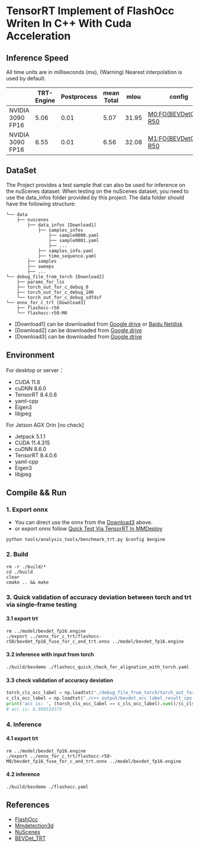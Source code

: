 # TensorRT Implement of FlashOcc Writen In C++ With Cuda Acceleration

## Inference Speed
All time units are in milliseconds (ms), 
(Warning) Nearest interpolation is used by default.

||TRT-Engine|Postprocess|mean Total|mIou|config
|---|---|---|---|---|---|
|NVIDIA 3090 FP16|5.06|0.01|5.07|31.95|[M0:FO(BEVDetOCC)-R50](https://github.com/Yzichen/FlashOCC/blob/master/projects/configs/flashocc/flashocc-r50-M0.py)
|NVIDIA 3090 FP16|6.55|0.01|6.56|32.08|[M1:FO(BEVDetOCC)-R50](https://github.com/Yzichen/FlashOCC/blob/master/projects/configs/flashocc/flashocc-r50.py)

## DataSet
The Project provides a test sample that can also be used for inference on the nuScenes dataset. When testing on the nuScenes dataset, you need to use the data_infos folder provided by this project. The data folder should have the following structure:

    └── data
        ├── nuscenes 
            ├── data_infos [Download1]
                ├── samples_infos
                    ├── sample0000.yaml
                    ├── sample0001.yaml
                    ├── ...
                ├── samples_info.yaml
                ├── time_sequence.yaml
            ├── samples
            ├── sweeps
            ├── ...
    └── debug_file_from_torch [Download2]
        ├── params_for_lss
        ├── torch_out_for_c_debug_0
        ├── torch_out_for_c_debug_100
        └── torch_out_for_c_debug_sdfdsf
    └── onnx_for_c_trt [Download3]
        ├── flashocc-r50
        └── flashocc-r50-M0

- [Download1] can be downloaded from [Google drive](https://drive.google.com/file/d/1RkjzvDJH4ZapYpeGZerQ6YZyervgE1UK/view?usp=drive_link) or [Baidu Netdisk](https://pan.baidu.com/s/1TyPoP6OPbkvD9xDRE36qxw?pwd=pa1v)
- [Download2] can be downloaded from [Google drive](https://drive.google.com/file/d/1MxcApSI-CZMinuSOriJZ8JPIM_r-rmoX/view?usp=sharing)
- [Download3] can be downloaded from [Google drive](https://drive.google.com/file/d/1dlN27GDuTB-RcnLS87s-EEmcLpNz2dDS/view?usp=sharing)

## Environment
For desktop or server：

- CUDA 11.8
- cuDNN 8.6.0
- TensorRT 8.4.0.6
- yaml-cpp
- Eigen3
- libjpeg

For Jetson AGX Orin [no check]

- Jetpack 5.1.1
- CUDA 11.4.315
- cuDNN 8.6.0
- TensorRT 8.4.0.6
- yaml-cpp
- Eigen3
- libjpeg
  
## Compile && Run

### 1. Export onnx

- You can direct use the onnx from the [Download3](https://drive.google.com/file/d/1dlN27GDuTB-RcnLS87s-EEmcLpNz2dDS/view?usp=sharing) above.
- or export onnx follow [Quick Test Via TensorRT In MMDeploy](https://github.com/Yzichen/FlashOCC/blob/master/doc/mmdeploy_test.md)
```shell
python tools/analysis_tools/benchmark_trt.py $config $engine
```

### 2. Build
```shell
rm -r ./build/*
cd ./build
clear
cmake .. && make
```

### 3. Quick validation of accuracy deviation between torch and trt via single-frame testing
#### 3.1 export trt
```shell
rm ../model/bevdet_fp16.engine
./export ../onnx_for_c_trt/flashocc-r50/bevdet_fp16_fuse_for_c_and_trt.onnx ../model/bevdet_fp16.engine
```

#### 3.2 inference with input from torch
```shell
./build/bevdemo ./flashocc_quick_check_for_alignation_with_torch.yaml
```
#### 3.3 check validation of accuracy deviation
```python
torch_cls_occ_label = np.loadtxt("./debug_file_from_torch/torch_out_for_c_debug_0/torch_cls_occ_label.txt")
c_cls_occ_label = np.loadtxt("./c++_output/bevdet_occ_label_result_cpu.txt")
print('acc is: ', (torch_cls_occ_label == c_cls_occ_label).sum()/(c_cls_occ_label.shape[0]))
# acc is: 0.998534375
```


### 4. Inference
#### 4.1 export trt
```shell
rm ../model/bevdet_fp16.engine
./export ../onnx_for_c_trt/flashocc-r50-M0/bevdet_fp16_fuse_for_c_and_trt.onnx ../model/bevdet_fp16.engine
```

#### 4.2 inference
```shell
./build/bevdemo ./flashocc.yaml
```



## References
- [FlashOcc](https://github.com/Yzichen/FlashOCC)
- [Mmdetection3d](https://github.com/open-mmlab/mmdetection3d)
- [NuScenes](https://www.nuscenes.org/)
- [BEVDet_TRT](https://github.com/LCH1238/bevdet-tensorrt-cpp)

